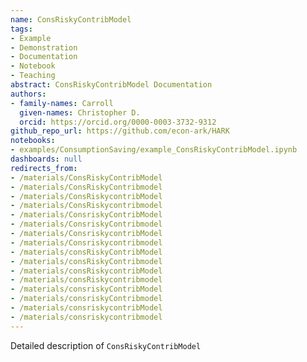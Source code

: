 ```yaml
---
name: ConsRiskyContribModel
tags:
- Example
- Demonstration
- Documentation
- Notebook
- Teaching
abstract: ConsRiskyContribModel Documentation
authors:
- family-names: Carroll
  given-names: Christopher D.
  orcid: https://orcid.org/0000-0003-3732-9312
github_repo_url: https://github.com/econ-ark/HARK
notebooks:
- examples/ConsumptionSaving/example_ConsRiskyContribModel.ipynb
dashboards: null
redirects_from:
- /materials/ConsRiskyContribModel
- /materials/ConsRiskyContribmodel
- /materials/ConsRiskycontribModel
- /materials/ConsRiskycontribmodel
- /materials/ConsriskyContribModel
- /materials/ConsriskyContribmodel
- /materials/ConsriskycontribModel
- /materials/Consriskycontribmodel
- /materials/consRiskyContribModel
- /materials/consRiskyContribmodel
- /materials/consRiskycontribModel
- /materials/consRiskycontribmodel
- /materials/consriskyContribModel
- /materials/consriskyContribmodel
- /materials/consriskycontribModel
- /materials/consriskycontribmodel
---
```


Detailed description of `ConsRiskyContribModel` 
